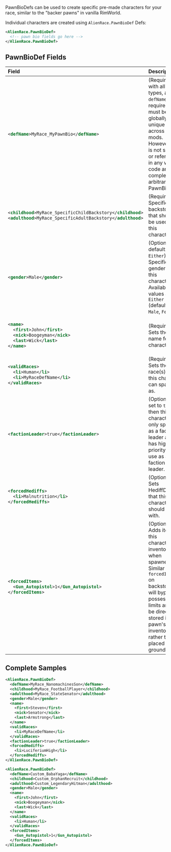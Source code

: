 PawnBioDefs can be used to create specific pre-made characters for your race,
similar to the "backer pawns" in vanilla RimWorld.

Individual characters are created using <code>AlienRace.PawnBioDef</code> Defs:

```xml
<AlienRace.PawnBioDef>
  <!-- pawn bio fields go here -->
</AlienRace.PawnBioDef>
```

## PawnBioDef Fields

<table>
<thead>
<tr><th align="left">Field</th><th align="left">Description</th></tr>
</thead>
<tbody>
<tr><td>

```xml
<defName>MyRace_MyPawnBio</defName>
```
</td>
<td>
(Required) As with all Def types, a <code>defName</code> is required and must be globally
unique across all mods. However, this is not saved or referenced in any way by code and
is completely arbitrary for PawnBioDefs.
</td></tr>
<tr><td>

```xml
<childhood>MyRace_SpecificChildBackstory</childhood>
<adulthood>MyRace_SpecificAdultBackstory</adulthood>
```
</td>
<td>
(Required) Specifies the backstories that should be used for this character.
</td></tr>
<tr><td>

```xml
<gender>Male</gender>
```
</td>
<td>
(Optional, default: <code>Either</code>) Specifies a gender for this character.
Available values are: <code>Either</code> (default), <code>Male</code>, <code>Female</code>
</td></tr>
<tr><td>

```xml
<name>
  <first>John</first>
  <nick>Boogeyman</nick>
  <last>Wick</last>
</name>
```
</td>
<td>
(Required) Sets the name for this character.
</td></tr>
<tr><td>

```xml
<validRaces>
  <li>Human</li>
  <li>MyRaceDefName</li>
</validRaces>
```
</td>
<td>
(Required) Sets the race(s) that this character can spawn as.
</td></tr>
<tr><td>

```xml
<factionLeader>true</factionLeader>
```
</td>
<td>
(Optional) If set to <code>true</code>, then this character can only spawn
as a faction leader and has higher priority for use as a faction leader.
</td></tr>
<tr><td>

```xml
<forcedHediffs>
  <li>Malnutrition</li>
</forcedHediffs>
```
</td>
<td>
(Optional) Sets HediffDefs that this character should spawn with.
</td></tr>
<tr><td>

```xml
<forcedItems>
  <Gun_Autopistol>1</Gun_Autopistol>
</forcedItems>
```
</td>
<td>
(Optional) Adds items to this character's inventory when spawned.
Similar to <code>forcedItems</code> on backstories, will bypass possessions limits
and will be directly stored in the pawn's inventory rather than placed on the ground.
</td></tr>
</tbody>
</table>

## Complete Samples

```xml
<AlienRace.PawnBioDef>
  <defName>MyRace_NanomachinesSon</defName>
  <childhood>MyRace_FootballPlayer</childhood>
  <adulthood>MyRace_StateSenator</adulthood>
  <gender>Male</gender>
  <name>
    <first>Steven</first>
    <nick>Senator</nick>
    <last>Armstrong</last>
  </name>
  <validRaces>
    <li>MyRaceDefName</li>
  </validRaces>
  <factionLeader>true</factionLeader>
  <forcedHediffs>
    <li>LuciferiumHigh</li>
  </forcedHediffs>
</AlienRace.PawnBioDef>
```

```xml
<AlienRace.PawnBioDef>
  <defName>Custom_BabaYaga</defName>
  <childhood>Custom_OrphanRecruit</childhood>
  <adulthood>Custom_LegendaryHitman</adulthood>
  <gender>Male</gender>
  <name>
    <first>John</first>
    <nick>Boogeyman</nick>
    <last>Wick</last>
  </name>
  <validRaces>
    <li>Human</li>
  </validRaces>
  <forcedItems>
    <Gun_Autopistol>1</Gun_Autopistol>
  </forcedItems>
</AlienRace.PawnBioDef>
```
